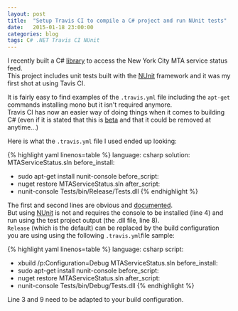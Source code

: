 ```yaml
---
layout: post
title:  "Setup Travis CI to compile a C# project and run NUnit tests"
date:   2015-01-18 23:00:00
categories: blog
tags: C# .NET Travis CI NUnit
---
```

I recently built a C# [library] to access the New York City MTA service status feed.  
This project includes unit tests built with the [NUnit] framework and it was my first shot at using Tavis CI.  

It is fairly easy to find examples of the `.travis.yml` file including the `apt-get` commands installing mono but it isn't required anymore.  
Travis CI has now an easier way of doing things when it comes to building C# (even if it is stated that this is [beta][doc] and that it could be removed at anytime...)

Here is what the `.travis.yml` file I used ended up looking:

{% highlight yaml linenos=table %}
language: csharp
solution: MTAServiceStatus.sln
before_install:
  - sudo apt-get install nunit-console
before_script:
  - nuget restore MTAServiceStatus.sln
after_script:
  - nunit-console Tests/bin/Release/Tests.dll
{% endhighlight %}

The first and second lines are obvious and [documented][doc].  
But using [NUnit] is not and requires the console to be installed (line 4) and run using the test project output (the .dll file, line 8).  
`Release` (which is the default) can be replaced by the build configuration you are using using the following `.travis.yml`file sample:

{% highlight yaml linenos=table %}
language: csharp
script:
  - xbuild /p:Configuration=Debug MTAServiceStatus.sln
before_install:
  - sudo apt-get install nunit-console
before_script:
  - nuget restore MTAServiceStatus.sln
after_script:
  - nunit-console Tests/bin/Debug/Tests.dll
{% endhighlight %}

Line 3 and 9 need to be adapted to your build configuration.

[NUnit]:        http://www.nunit.org/
[library]:      https://github.com/cheesemacfly/MTAServiceStatus
[doc]:          http://docs.travis-ci.com/user/languages/csharp/
